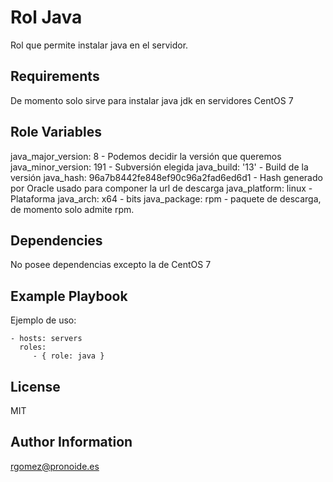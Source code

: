 Rol Java
=========

Rol que permite instalar java en el servidor.

Requirements
------------

De momento solo sirve para instalar java jdk en servidores CentOS 7

Role Variables
--------------

java_major_version: 8 - Podemos decidir la versión que queremos
java_minor_version: 191 - Subversión elegida
java_build: '13' -  Build de la versión
java_hash: 96a7b8442fe848ef90c96a2fad6ed6d1 - Hash generado por Oracle usado para componer la url de descarga
java_platform: linux - Plataforma
java_arch: x64 - bits
java_package: rpm - paquete de descarga, de momento solo admite rpm.

Dependencies
------------

No posee dependencias excepto la de CentOS 7

Example Playbook
----------------

Ejemplo de uso:

    - hosts: servers
      roles:
         - { role: java }

License
-------

MIT

Author Information
------------------

rgomez@pronoide.es
